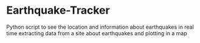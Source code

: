 # Earthquake-Tracker
Python script to see the location and information about earthquakes in real time extracting data from a site about earthquakes and plotting in a map
